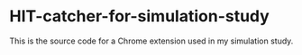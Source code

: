 # HIT-catcher-for-simulation-study
This is the source code for a Chrome extension used in my simulation study.
